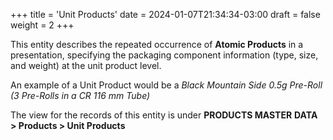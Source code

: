 +++
title = 'Unit Products'
date = 2024-01-07T21:34:34-03:00
draft = false
weight = 2
+++

This entity describes the repeated occurrence of 
**Atomic Products** in a presentation, specifying the packaging 
component information (type, size, and weight) at the unit product
level.

An example of a Unit Product would be a *Black Mountain Side 0.5g 
Pre-Roll (3 Pre-Rolls in a CR 116 mm Tube)*

The view for the records of this entity is under **PRODUCTS MASTER** 
**DATA > Products > Unit Products**
